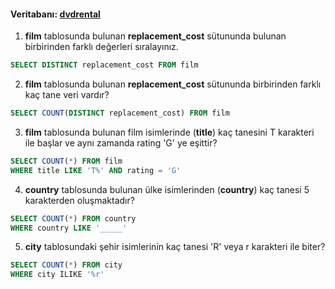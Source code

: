 #### Veritabanı: [dvdrental](https://www.postgresqltutorial.com/postgresql-sample-database/)

1.  **film** tablosunda bulunan **replacement_cost** sütununda bulunan birbirinden farklı değerleri sıralayınız.
```sql
SELECT DISTINCT replacement_cost FROM film
```
2.  **film** tablosunda bulunan **replacement_cost** sütununda birbirinden farklı kaç tane veri vardır?
```sql
SELECT COUNT(DISTINCT replacement_cost) FROM film
```
3.  **film** tablosunda bulunan film isimlerinde (**title**) kaç tanesini T karakteri ile başlar ve aynı zamanda rating 'G' ye eşittir?
```sql
SELECT COUNT(*) FROM film
WHERE title LIKE 'T%' AND rating = 'G'
```
4.  **country** tablosunda bulunan ülke isimlerinden (**country**) kaç tanesi 5 karakterden oluşmaktadır?
```sql
SELECT COUNT(*) FROM country
WHERE country LIKE '_____'
```
5.  **city** tablosundaki şehir isimlerinin kaç tanesi 'R' veya r karakteri ile biter?
```sql
SELECT COUNT(*) FROM city
WHERE city ILIKE '%r'
```
